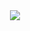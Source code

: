 <div align="center"><img src="https://user-images.githubusercontent.com/87304213/169082813-f0f65e26-75e0-494a-9326-24707739e68a.gif" /></div>
